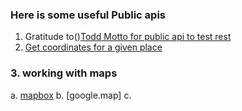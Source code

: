 ### Here is some useful Public apis 
1. Gratitude to()[Todd Motto for public api to test rest](https://github.com/toddmotto)
2. [Get coordinates for a given place](https://www.latlong.net/place/helsinki-finland-1668.html)
### 3. working with maps
a. [mapbox](https://github.com/mapbox)
b. [google.map]
c.
